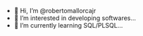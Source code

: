 - 👋 Hi, I’m @robertomallorcajr
- 👀 I’m interested in developing softwares...
- 🌱 I’m currently learning SQL/PLSQL...


<!---
robertomallorcajr/robertomallorcajr is a ✨ special ✨ repository because its `README.md` (this file) appears on your GitHub profile.
You can click the Preview link to take a look at your changes.
--->
